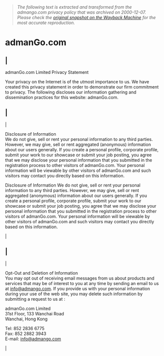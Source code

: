 > *The following text is extracted and transformed from the admango.com privacy policy that was archived on 2000-12-07. Please check the [original snapshot on the Wayback Machine](https://web.archive.org/web/20001207035300id_/http%3A//www.admango.com/home/privacy.asp) for the most accurate reproduction.*

# admanGo.com

|    
---  
admanGo.com Limited Privacy Statement  
  
Your privacy on the Internet is of the utmost importance to us. We have created this privacy statement in order to demonstrate our firm commitment to privacy. The following discloses our information gathering and dissemination practices for this website: admanGo.com.  
  
  
  
  
  
  
|   
---  
| 

Disclosure of Information  
We do not give, sell or rent your personal information to any third parties. However, we may give, sell or rent aggregated (anonymous) information about our users generally. If you create a personal profile, corporate profile, submit your work to our showcase or submit your job posting, you agree that we may disclose your personal information that you submitted in the registration process to other visitors of admanGo.com. Your personal information will be viewable by other visitors of admanGo.com and such visitors may contact you directly based on this information. 

Disclosure of Information We do not give, sell or rent your personal information to any third parties. However, we may give, sell or rent aggregated (anonymous) information about our users generally. If you create a personal profile, corporate profile, submit your work to our showcase or submit your job posting, you agree that we may disclose your personal information that you submitted in the registration process to other visitors of admanGo.com. Your personal information will be viewable by other visitors of admanGo.com and such visitors may contact you directly based on this information.

|   
  
  
  
  
  
  
  
|   
---  
| 

Opt-Out and Deletion of Information  
You may opt out of receiving email messages from us about products and services that may be of interest to you at any time by sending an email to us at [info@admango.com](mailto:info@admango.com). If you provide us with your personal information during your use of the web site, you may delete such information by submitting a request to us at :

admanGo.com Limited  
31st Floor, 133 Wanchai Road  
Wanchai, Hong Kong

Tel: 852 2836 6775   
Fax: 852 2882 3943   
E-mail: [info@admango.com](mailto:info@admango.com)

|   
  
  
  
  
  
  
   
 

